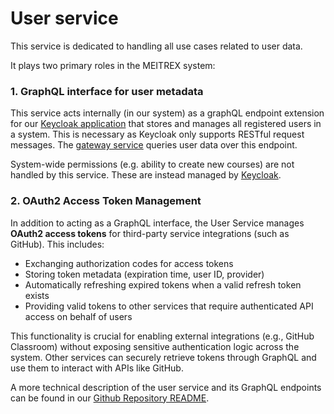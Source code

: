 # User service
This service is dedicated to handling all use cases related to user data.

It plays two primary roles in the MEITREX system:

### 1. GraphQL interface for user metadata

This service acts internally (in our system) as a graphQL endpoint extension for our [Keycloak application](../authentication/keycloak.md) that stores and manages all registered users in a system. This is necessary as Keycloak only supports RESTful request messages. The [gateway service](./gateway-service.md) queries user data over this endpoint.

System-wide permissions (e.g. ability to create new courses) are not handled by this service. These are instead managed by [Keycloak](../authentication/keycloak.md).

### 2. OAuth2 Access Token Management

In addition to acting as a GraphQL interface, the User Service manages **OAuth2 access tokens** for third-party service integrations (such as GitHub). This includes:
- Exchanging authorization codes for access tokens
- Storing token metadata (expiration time, user ID, provider)
- Automatically refreshing expired tokens when a valid refresh token exists
- Providing valid tokens to other services that require authenticated API access on behalf of users

This functionality is crucial for enabling external integrations (e.g., GitHub Classroom) without exposing sensitive authentication logic across the system. Other services can securely retrieve tokens through GraphQL and use them to interact with APIs like GitHub.

A more technical description of the user service and its GraphQL endpoints can be found in our [Github Repository README](https://github.com/MEITREX/user_service#readme).


